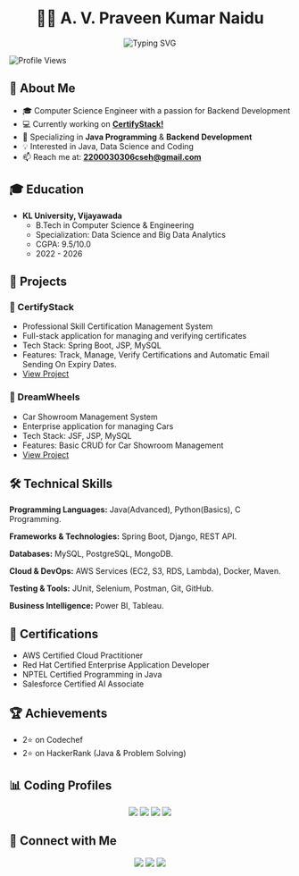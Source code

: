 # <div align="center">👨‍💻 A. V. Praveen Kumar Naidu</div>

<div align="center">
  <img src="https://readme-typing-svg.herokuapp.com?font=Fira+Code&weight=500&size=25&pause=1000&color=3F97F7&center=true&vCenter=true&random=false&width=600&lines=Computer+Engineer;Backend+Developer;Java+Programming+Enthusiast;Problem+Solver" alt="Typing SVG" />
</div>

![Profile Views](https://komarev.com/ghpvc/?username=avpkn25&style=for-the-badge&color=blue)

## 🚀 About Me
- 🎓 Computer Science Engineer with a passion for Backend Development
- 💻 Currently working on **[CertifyStack!](https://github.com/avpkn25/CertifyStack)**
- 🌱 Specializing in **Java Programming** & **Backend Development**
- 💡 Interested in Java, Data Science and Coding
- 📫 Reach me at: **2200030306cseh@gmail.com**


## 🎓 Education
- **KL University, Vijayawada**
  - B.Tech in Computer Science & Engineering
  - Specialization: Data Science and Big Data Analytics
  - CGPA: 9.5/10.0
  - 2022 - 2026

## 💼 Projects

### 📃 CertifyStack
- Professional Skill Certification Management System
- Full-stack application for managing and verifying certificates
- Tech Stack: Spring Boot, JSP, MySQL
- Features: Track, Manage, Verify Certifications and Automatic Email Sending On Expiry Dates.
- [View Project](https://github.com/avpkn25/CertifyStack-Frontend)

### 🚗 DreamWheels
- Car Showroom Management System
- Enterprise application for managing Cars
- Tech Stack: JSF, JSP, MySQL
- Features: Basic CRUD for Car Showroom Management
- [View Project](https://github.com/avpkn25/CAR-SHOWROOM)

## 🛠 Technical Skills

**Programming Languages:** 
 Java(Advanced), Python(Basics), C Programming.

**Frameworks & Technologies:** 
 Spring Boot, Django, REST API.

**Databases:** 
 MySQL, PostgreSQL, MongoDB.

**Cloud & DevOps:** 
 AWS Services (EC2, S3, RDS, Lambda), Docker, Maven.

**Testing & Tools:** 
 JUnit, Selenium, Postman, Git, GitHub.

**Business Intelligence:** 
 Power BI, Tableau.

## 📃 Certifications 
- AWS Certified Cloud Practitioner
- Red Hat Certified Enterprise Application Developer
- NPTEL Certified Programming in Java
- Salesforce Certified AI Associate

## 🏆 Achievements
- 2⭐ on Codechef
- 2⭐ on HackerRank (Java & Problem Solving)


## 📊 Coding Profiles
<p align="center">
  <a href="https://www.leetcode.com/avpkn_25"><img src="https://img.shields.io/badge/LeetCode-FFA116?style=for-the-badge&logo=leetcode&logoColor=black"/></a>
  <a href="https://www.codechef.com/users/praveen_2506"><img src="https://img.shields.io/badge/CodeChef-5B4638?style=for-the-badge&logo=codechef&logoColor=white"/></a>
  <a href="https://www.hackerrank.com/h2200030306"><img src="https://img.shields.io/badge/HackerRank-2EC866?style=for-the-badge&logo=hackerrank&logoColor=white"/></a>
  <a href="https://codeforces.com/profile/avpkn_25"><img src="https://img.shields.io/badge/Codeforces-1F8ACB?style=for-the-badge&logo=codeforces&logoColor=white"/></a>
</p>

## 🤝 Connect with Me
<p align="center">
  <a href="mailto:2200030306cseh@gmail.com"><img src="https://img.shields.io/badge/Gmail-D14836?style=for-the-badge&logo=gmail&logoColor=white"/></a>
  <a href="https://linkedin.com/in/avpkn25"><img src="https://img.shields.io/badge/LinkedIn-0077B5?style=for-the-badge&logo=linkedin&logoColor=white"/></a>
  <a href="https://instagram.com/avpkn_25"><img src="https://img.shields.io/badge/Instagram-E4405F?style=for-the-badge&logo=instagram&logoColor=white"/></a>
</p>

<!-- ## 📈 GitHub Stats
<p align="center">
  <img src="https://github-readme-stats.vercel.app/api?username=avpkn25&show_icons=true&theme=tokyonight" alt="GitHub Stats" />
</p>

<p align="center">
  <img src="https://github-readme-streak-stats.herokuapp.com/?user=avpkn25&theme=tokyonight" alt="GitHub Streak" />
</p> -->

<!-- ---
<p align="center">⭐️ From <a href="https://github.com/avpkn25" >[avpkn25]</a></p> -->

